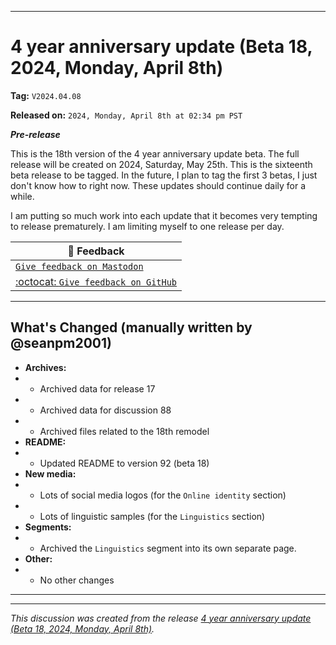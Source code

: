 ***

# 4 year anniversary update (Beta 18, 2024, Monday, April 8th)

**Tag:** `V2024.04.08`

**Released on:** `2024, Monday, April 8th at 02:34 pm PST`

***Pre-release***

This is the 18th version of the 4 year anniversary update beta. The full release will be created on 2024, Saturday, May 25th. This is the sixteenth beta release to be tagged. In the future, I plan to tag the first 3 betas, I just don't know how to right now. These updates should continue daily for a while.

I am putting so much work into each update that it becomes very tempting to release prematurely. I am limiting myself to one release per day.

| 📣️ Feedback |
|---|
| [`Give feedback on Mastodon`](https://techhub.social/deck/@seanpm2001/112237731368032617) |
| [:octocat: `Give feedback on GitHub`](https://github.com/seanpm2001/seanpm2001/discussions/89/) |

---

## What's Changed (manually written by @seanpm2001)

- **Archives:**
- - Archived data for release 17
- - Archived data for discussion 88
- - Archived files related to the 18th remodel
- **README:**
- - Updated README to version 92 (beta 18)
- **New media:**
- - Lots of social media logos (for the `Online identity` section)
- - Lots of linguistic samples (for the `Linguistics` section)
- **Segments:**
- - Archived the `Linguistics` segment into its own separate page.
- **Other:**
- - No other changes

***


<hr /><em>This discussion was created from the release <a href='https://github.com/seanpm2001/seanpm2001/releases/tag/V2024.04.08'>4 year anniversary update (Beta 18, 2024, Monday, April 8th)</a>.</em>
